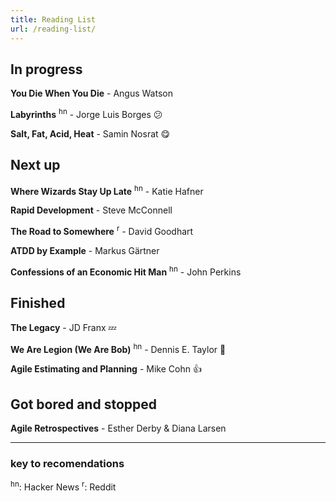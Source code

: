 ```yaml
---
title: Reading List
url: /reading-list/
---
```



## In progress

**You Die When You Die** - Angus Watson

**Labyrinths** <sup>hn</sup> - Jorge Luis Borges :confused:

**Salt, Fat, Acid, Heat** - Samin Nosrat :yum:


## Next up


**Where Wizards Stay Up Late** <sup>hn</sup> - Katie Hafner

**Rapid Development** - Steve McConnell

**The Road to Somewhere** <sup>r</sup> - David Goodhart

**ATDD by Example** - Markus Gärtner

**Confessions of an Economic Hit Man** <sup>hn</sup> - John Perkins

## Finished

**The Legacy** - JD Franx :zzz:

**We Are Legion (We Are Bob)** <sup>hn</sup> - Dennis E. Taylor :rofl:

**Agile Estimating and Planning** - Mike Cohn :thumbsup:

## Got bored and stopped

**Agile Retrospectives** - Esther Derby &amp; Diana Larsen

<hr />

### key to recomendations

<sup>hn</sup>: Hacker News
<sup>r</sup>: Reddit 
